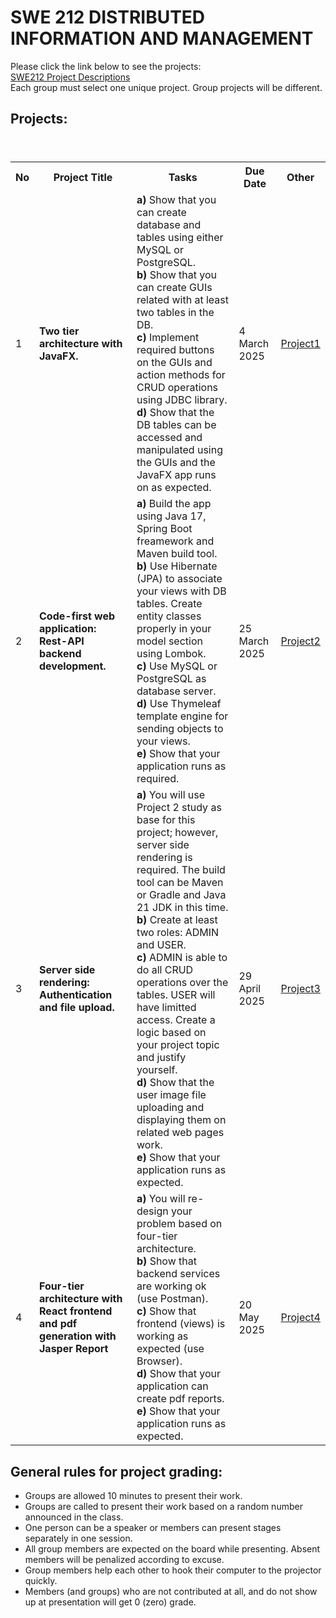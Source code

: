 # SWE 212 DISTRIBUTED INFORMATION AND MANAGEMENT

Please click the link below to see the projects: <br>
[SWE212 Project Descriptions](SWE212_ProjectDescriptions_2025.pdf) <br>
Each group must select one unique project. Group projects will be different. 

## Projects:

<table>
  <header>
    <th>No</th>
    <th>Project Title</th>
    <th>Tasks</th>
    <th>Due Date</th>
    <th>Other</th>
  </header>
  <body>
    <tr>
      <td>1</td>
      <td><b>Two tier architecture with JavaFX.</b></td>
      <td> 
        <b>a)</b> Show that you can create database and tables using either MySQL or PostgreSQL. <br> 
        <b>b)</b> Show that you can create GUIs related with at least two tables in the DB.  <br> 
        <b>c)</b> Implement required buttons on the GUIs and action methods for CRUD operations using JDBC library. <br> 
        <b>d)</b> Show that the DB tables can be accessed and manipulated using the GUIs and the JavaFX app runs on as expected. 
      </td>
      <td>4 March 2025</td>
      <td><a href="pro1.pdf">Project1</a></td>
    </tr>
    <tr>
      <td>2</td>
      <td><b>Code-first web application: Rest-API backend development.</b></td>
      <td>
        <b>a)</b> Build the app using Java 17, Spring Boot freamework and Maven build tool.<br> 
        <b>b)</b> Use Hibernate (JPA) to associate your views with DB tables. Create entity classes properly in your model section using Lombok.<br>
        <b>c)</b> Use MySQL or PostgreSQL as database server.<br>
        <b>d)</b> Use Thymeleaf template engine for sending objects to your views.<br>
        <b>e)</b> Show that your application runs as required.
      </td>
      <td>25 March 2025 <br></td>
      <td><a href="pro2.pdf">Project2</a></td>
    </tr>
    <tr>
      <td>3</td>
      <td><b>Server side rendering: Authentication and file upload.</b></td>
      <td>
        <b>a)</b> You will use Project 2 study as base for this project; however, server side rendering is required. The build tool can be Maven or Gradle and Java 21 JDK in this time.<br>
        <b>b)</b> Create at least two roles: ADMIN and USER. <br>
        <b>c)</b> ADMIN is able to do all CRUD operations over the tables. USER will have limitted access. Create a logic based on your project topic and justify yourself. <br>
        <b>d)</b> Show that the user image file uploading and displaying them on related web pages work. <br>
        <b>e)</b> Show that your application runs as expected.
      </td>
      <td>29 April 2025<br></td>
      <td><a href="pro3.pdf">Project3</a></td>
    </tr>
     <tr>
      <td>4</td>
      <td><b>Four-tier architecture with React frontend and pdf generation with Jasper Report</b></td>
      <td>
        <b>a)</b> You will re-design your problem based on four-tier architecture.<br>
        <b>b)</b> Show that backend services are working ok (use Postman). <br>
        <b>c)</b> Show that frontend (views) is working as expected (use Browser). <br>
        <b>d)</b> Show that your application can create pdf reports. <br>
        <b>e)</b> Show that your application runs as expected.
      </td>
      <td>20 May 2025<br></td>
      <td><a href="pro4.pdf">Project4</a></td>
    </tr>
  </body>
</table>


## General rules for project grading:
* Groups are allowed 10 minutes to present their work.
* Groups are called to present their work based on a random number announced in the class. 
* One person can be a speaker or members can present stages separately in one session.
* All group members are expected on the board while presenting. Absent members will be penalized according to excuse.
* Group members help each other to hook their computer to the projector quickly.
* Members (and groups) who are not contributed at all, and do not show up at presentation will get 0 (zero) grade.

